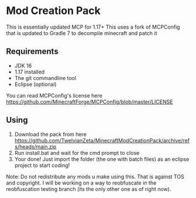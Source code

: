 # Mod Creation Pack
This is essentially updated MCP for 1.17+
This uses a fork of MCPConfig that is updated to Gradle 7 to decompile minecraft and patch it
## Requirements
- JDK 16
- 1.17 installed
- The git commandline tool
- Eclipse (optional)

You can read MCPConfig's license here https://github.com/MinecraftForge/MCPConfig/blob/master/LICENSE

## Using
1) Download the pack from here https://github.com/TwelvianZeta/MinecraftModCreationPack/archive/refs/heads/main.zip
2) Run install.bat and wait for the cmd prompt to close
3) Your done! Just import the folder (the one with batch files) as an eclipse project to start coding!

Note: Do not redistribute any mods u make using this. That is against TOS and copyright. I will be working on a way to reobfuscate in the reobfuscation testing branch (its the only other one as of right now).
